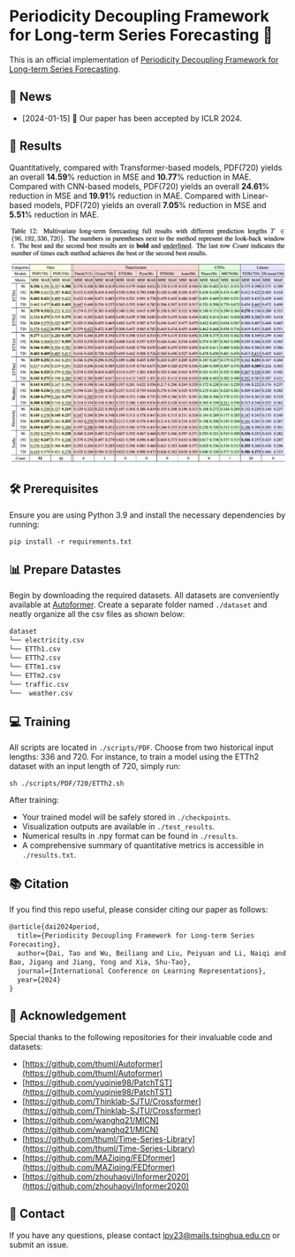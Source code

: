 # Periodicity Decoupling Framework for Long-term Series Forecasting 🚀

This is an official implementation of [Periodicity Decoupling Framework for Long-term Series Forecasting](https://openreview.net/pdf?id=dp27P5HBBt).

## 📰 News

- [2024-01-15] 🎉 Our paper has been accepted by ICLR 2024.

## 🌟 Results

Quantitatively, compared with Transformer-based models, PDF(720) yields an overall **14.59**% reduction in MSE and **10.77**% reduction in MAE. Compared with CNN-based models, PDF(720) yields an overall **24.61**% reduction in MSE and **19.91**% reduction in MAE. Compared with Linear-based models, PDF(720) yields an overall **7.05**% reduction in MSE and **5.51**% reduction in MAE.

![](./assest/result.png)

## 🛠 Prerequisites

Ensure you are using Python 3.9 and install the necessary dependencies by running:

```
pip install -r requirements.txt
```

## 📊 Prepare Datastes

Begin by downloading the required datasets. All datasets are conveniently available at [Autoformer](https://drive.google.com/drive/folders/1ZOYpTUa82_jCcxIdTmyr0LXQfvaM9vIy). Create a separate folder named `./dataset` and neatly organize all the csv files as shown below:
```
dataset
└── electricity.csv
└── ETTh1.csv
└── ETTh2.csv
└── ETTm1.csv
└── ETTm2.csv
└── traffic.csv
└──  weather.csv
```

## 💻 Training

All scripts are located in `./scripts/PDF`. Choose from two historical input lengths: 336 and 720. For instance, to train a model using the ETTh2 dataset with an input length of 720, simply run:

```shell
sh ./scripts/PDF/720/ETTh2.sh
```

After training:

- Your trained model will be safely stored in `./checkpoints`.
- Visualization outputs are available in `./test_results`.
- Numerical results in .npy format can be found in `./results`.
- A comprehensive summary of quantitative metrics is accessible in `./results.txt`.

## 📚 Citation
If you find this repo useful, please consider citing our paper as follows:
```
@article{dai2024period,
  title={Periodicity Decoupling Framework for Long-term Series Forecasting},
  author={Dai, Tao and Wu, Beiliang and Liu, Peiyuan and Li, Naiqi and Bao, Jigang and Jiang, Yong and Xia, Shu-Tao},
  journal={International Conference on Learning Representations},
  year={2024}
}
```

## 🙏 Acknowledgement
Special thanks to the following repositories for their invaluable code and datasets:

- [https://github.com/thuml/Autoformer](https://github.com/thuml/Autoformer)
- [https://github.com/yuqinie98/PatchTST](https://github.com/yuqinie98/PatchTST)
- [https://github.com/Thinklab-SJTU/Crossformer](https://github.com/Thinklab-SJTU/Crossformer)
- [https://github.com/wanghq21/MICN](https://github.com/wanghq21/MICN)
- [https://github.com/thuml/Time-Series-Library](https://github.com/thuml/Time-Series-Library)
- [https://github.com/MAZiqing/FEDformer](https://github.com/MAZiqing/FEDformer)
- [https://github.com/zhouhaoyi/Informer2020](https://github.com/zhouhaoyi/Informer2020)

## 📩 Contact
If you have any questions, please contact [lpy23@mails.tsinghua.edu.cn](lpy23@mails.tsinghua.edu.cn) or submit an issue.

